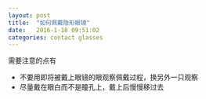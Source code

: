 ```yaml
---
layout: post
title:  "如何佩戴隐形眼镜"
date:   2016-1-18 09:51:02
categories: contact glasses
---
```


需要注意的点有

* 不要用即将被戴上眼镜的眼观察佩戴过程，换另外一只观察
* 尽量戴在眼白而不是瞳孔上，戴上后慢慢移过去
